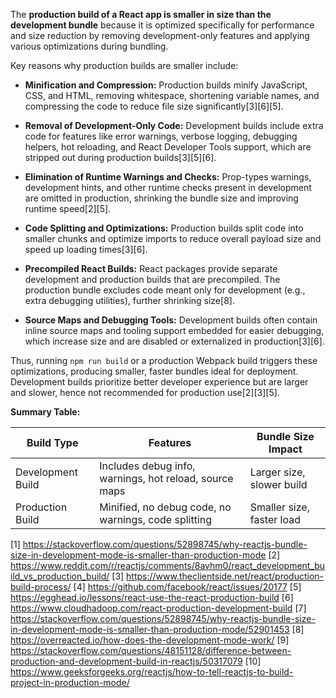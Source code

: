 The **production build of a React app is smaller in size than the development bundle** because it is optimized specifically
for performance and size reduction by removing development-only features and applying various optimizations during bundling.

Key reasons why production builds are smaller include:

- **Minification and Compression:** Production builds minify JavaScript, CSS, and HTML, removing whitespace, shortening
  variable names, and compressing the code to reduce file size significantly[3][6][5].

- **Removal of Development-Only Code:** Development builds include extra code for features like error warnings, verbose
  logging, debugging helpers, hot reloading, and React Developer Tools support, which are stripped out during production
  builds[3][5][6].

- **Elimination of Runtime Warnings and Checks:** Prop-types warnings, development hints, and other runtime checks present in
  development are omitted in production, shrinking the bundle size and improving runtime speed[2][5].

- **Code Splitting and Optimizations:** Production builds split code into smaller chunks and optimize imports to reduce
  overall payload size and speed up loading times[3][6].

- **Precompiled React Builds:** React packages provide separate development and production builds that are precompiled. The
  production bundle excludes code meant only for development (e.g., extra debugging utilities), further shrinking size[8].

- **Source Maps and Debugging Tools:** Development builds often contain inline source maps and tooling support embedded for
  easier debugging, which increase size and are disabled or externalized in production[3][6].

Thus, running `npm run build` or a production Webpack build triggers these optimizations, producing smaller, faster bundles
ideal for deployment. Development builds prioritize better developer experience but are larger and slower, hence not
recommended for production use[2][3][5].

**Summary Table:**

| Build Type        | Features                                               | Bundle Size Impact        |
| ----------------- | ------------------------------------------------------ | ------------------------- |
| Development Build | Includes debug info, warnings, hot reload, source maps | Larger size, slower build |
| Production Build  | Minified, no debug code, no warnings, code splitting   | Smaller size, faster load |

[1] https://stackoverflow.com/questions/52898745/why-reactjs-bundle-size-in-development-mode-is-smaller-than-production-mode
[2] https://www.reddit.com/r/reactjs/comments/8avhm0/react_development_build_vs_production_build/ [3]
https://www.theclientside.net/react/production-build-process/ [4] https://github.com/facebook/react/issues/20177 [5]
https://egghead.io/lessons/react-use-the-react-production-build [6]
https://www.cloudhadoop.com/react-production-development-build [7]
https://stackoverflow.com/questions/52898745/why-reactjs-bundle-size-in-development-mode-is-smaller-than-production-mode/52901453
[8] https://overreacted.io/how-does-the-development-mode-work/ [9]
https://stackoverflow.com/questions/48151128/difference-between-production-and-development-build-in-reactjs/50317079 [10]
https://www.geeksforgeeks.org/reactjs/how-to-tell-reactjs-to-build-project-in-production-mode/
